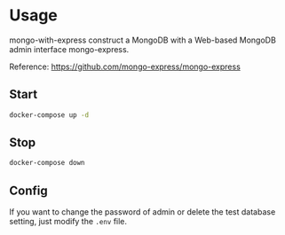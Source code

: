 # Usage

mongo-with-express construct a MongoDB with a Web-based MongoDB admin interface mongo-express.

Reference: https://github.com/mongo-express/mongo-express

## Start

```bash
docker-compose up -d
```

## Stop

```bash
docker-compose down
```

## Config

If you want to change the password of admin or delete the test database setting, just modify the `.env` file.

